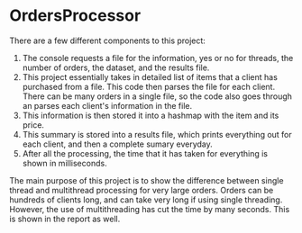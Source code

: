 # OrdersProcessor

There are a few different components to this project:

1. The console requests a file for the information, yes or no for threads, the number of orders, the dataset, and the results file.
2. This project essentially takes in detailed list of items that a client has purchased from a file. This code then parses the file for each client. There can be many orders in a single file, so the code also goes through an parses each client's information in the file.
3. This information is then stored it into a hashmap with the item and its price.
4. This summary is stored into a results file, which prints everything out for each client, and then a complete sumary everyday.
5. After all the processing, the time that it has taken for everything is shown in milliseconds.

The main purpose of this project is to show the difference between single thread and multithread processing for very large orders. Orders can be hundreds of clients long, and can take very long if using single threading. However, the use of multithreading has cut the time by many seconds. This is shown in the report as well. 
